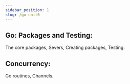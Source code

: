 ```yaml
---
sidebar_position: 1
slug: /go-unit6
---
```


## Go: Packages and Testing:

The core packages, Severs, Creating packages, Testing.

## Concurrency:

Go routines, Channels.
